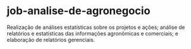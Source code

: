 # job-analise-de-agronegocio
Realização de análises estatísticas sobre os projetos e ações; análise de relatórios e estatísticas das informações agronômicas e comerciais; e elaboração de relatórios gerenciais.
